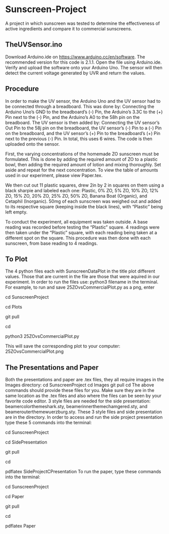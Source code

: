 # Sunscreen-Project
A project in which sunscreen was tested to determine the effectiveness of active ingredients and compare it to commercial sunscreens.
## TheUVSensor.ino
Download Arduino.ide on https://www.arduino.cc/en/software. The recommended version for this code is 2.1.1. Open the file using Arduino.ide. Verify and upload the software onto your Arduino Uno. The sensor will then detect the current voltage generated by UVR and return the values.
## Procedure
In order to make the UV sensor, the Arduino Uno and the UV sensor had to be connected through a breadboard. This was done by: Connecting the Arduino Uno’s GND to the breadboard’s (-) Pin, the Arduino’s 3.3C to the (+) Pin next to the (-) Pin, and the Arduino’s A0 to the 58h pin on the breadboard. The UV sensor is then added by: Connecting the UV sensor’s Out Pin to the 58j pin on the breadboard, the UV sensor’s (-) Pin to a (-) Pin on the breadboard, and the UV sensor’s (+) Pin to the breadboard’s (+) Pin next to the previous (-) Pin. In total, this uses 6 wires. The code is then uploaded onto the sensor.

First, the varying concentrations of the homemade ZO sunscreen must be formulated. This is done by adding the required amount of ZO to a plastic bowl, then adding the required amount of lotion and mixing thoroughly. Set aside and repeat for the next concentration. To view the table of amounts used in our experiment, please view Paper.tex.

We then cut out 11 plastic squares, drew 2in by 2 in squares on them using a black sharpie and labeled each one: Plastic, 0% ZO, 5% ZO, 10% ZO, 12% ZO, 15% ZO, 20% ZO, 25% ZO, 50% ZO, Banana Boat (Organic), and Cetaphil (Inorganic). 50mg of each sunscreen was weighed out and added to its respective square (keeping inside the black lines), with “Plastic” being left empty. 

To conduct the experiment, all equipment was taken outside. A base reading was recorded before testing the “Plastic” square. 4 readings were then taken under the “Plastic” square, with each reading being taken at a different spot on the square. This procedure was then done with each sunscreen, from base reading to 4 readings. 

## To Plot
The 4 python files each with SunscreenDataPlot in the title plot different values. Those that are current in the file are those that were aquired in our experiment. In order to run the files use:
python3 filename
in the terminal. For example, to run and save 25ZOvsCommercialPlot.py as a png, enter

cd SunscreenProject

cd Plots

git pull

cd

python3 25ZOvsCommercialPlot.py

This will save the corresponding plot to your computer: 25ZOvsCommercialPlot.png

## The Presentations and Paper
Both the presentations and paper are .tex files, they all require images in the Images directory:
cd SunscreenProject
cd Images
git pull
cd
The above commands should provide these files for you. Make sure they are in the same location as the .tex files and also where the files can be seen by your favorite code editor. 3 style files are needed for the side presentation: beamercolorthemeshark.sty, beamerinnerthemechamgered.sty, and beamerouterthemewuerzburg.sty. These 3 style files and side presentation are in the directory. In order to access and run the side project presentation type these 5 commands into the terminal:

cd SunscreenProject

cd SidePresentation

git pull

cd

pdflatex SideProjectCPresentation
To run the paper, type these commands into the terminal:

cd SunscreenProject

cd Paper

git pull

cd

pdflatex Paper
